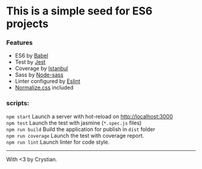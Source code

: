 # This is a simple seed for ES6 projects

### Features

* ES6 by [Babel](https://babeljs.io/)
* Test by [Jest](https://jestjs.io/)
* Coverage by [Istanbul](https://istanbul.js.org/)
* Sass by [Node-sass](https://github.com/sass/node-sass)
* Linter configured by [Eslint](https://eslint.org/)
* [Normalize.css](https://necolas.github.io/normalize.css/) included


### scripts:

`npm start` Launch a server with hot-reload on [http://localhost:3000](http://localhost:3000)  
`npm test` Launch the test with jasmine (`*.spec.js` files)  
`npm run build` Build the application for publish in `dist` folder  
`npm run coverage` Launch the test with coverage report.  
`npm run lint` Launch linter for code style.  

---

With <3 by Crystian. 
